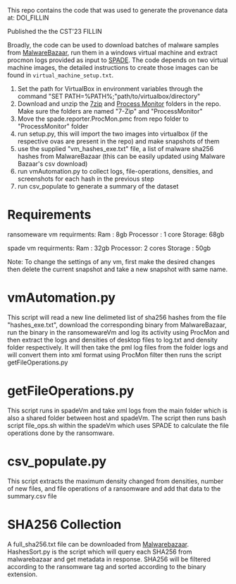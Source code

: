 This repo contains the code that was used to generate the provenance data at:
DOI_FILLIN

Published the the CST'23 FILLIN

Broadly, the code can be used to download batches of malware samples from [MalwareBazaar](https://bazaar.abuse.ch/), run them in a windows virtual machine and extract procmon logs provided as  input to [SPADE](https://github.com/ashish-gehani/SPADE).  The code depends on two virtual machine images, the detailed instructions to create those images can be found in `virtual_machine_setup.txt`.

1. Set the path for VirtualBox in environment variables through the command "SET PATH=%PATH%;"path/to/virtualbox/directory"
2. Download and unzip the [7zip](https://www.7-zip.org/) and [Process Monitor](https://learn.microsoft.com/en-us/sysinternals/downloads/procmon) folders in the repo. Make sure the folders are named "7-Zip" and "ProcessMonitor"
3. Move the spade.reporter.ProcMon.pmc from repo folder to "ProcessMonitor" folder
4. run setup.py, this will import the two images into virtualbox (if the respective ovas are present in the repo) and make snapshots of them
5. use the supplied "vm_hashes_exe.txt" file, a list of malware sha256 hashes from MalwareBazaar (this can be easily updated using Malware Bazaar's csv download)
6. run vmAutomation.py to collect logs, file-operations, densities, and screenshots for each hash in the previous step
7. run csv_populate to generate a summary of the dataset


# Requirements
ransomeware vm requirments:
Ram : 8gb
Processor : 1 core
Storage: 68gb

spade vm requirments:
Ram : 32gb
Processor: 2 cores
Storage : 50gb

Note: To change the settings of any vm, first make the desired changes then delete the current snapshot and take a new snapshot with same name.

# vmAutomation.py
This script will read a new line delimeted list of sha256 hashes from the file "hashes_exe.txt", download the corresponding binary from MalwareBazaar,  run the binary in the ransomewareVm and log its activity using ProcMon and 
then extract the logs and densities of desktop files to log.txt and density folder respectively.
It will then take the pml log files from the folder logs and will convert them into xml format using ProcMon filter then runs the script getFileOperations.py

# getFileOperations.py
This script runs in spadeVm and take xml logs from the main folder which is also a shared folder between 
host and spadeVm. The script then runs bash script file_ops.sh within the spadeVm which uses SPADE to
calculate the file operations done by the ransomware.

# csv_populate.py
This script extracts the maximum density changed from densities, number of new files, and file operations
of a ransomware and add that data to the summary.csv file

# SHA256 Collection
A full_sha256.txt file can be downloaded from [Malwarebazaar](https://bazaar.abuse.ch/export/). 
HashesSort.py is the script which will query each SHA256 from malwarebazaar and get metadata in response.
SHA256 will be filtered according to the ransomware tag and sorted according to the binary extension.
